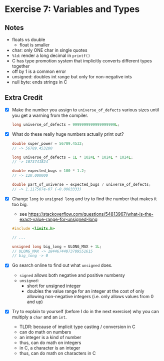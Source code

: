 # Exercise 7: Variables and Types

## Notes

- floats vs double
  - float is smaller
- char: only ONE char in single quotes
- `%ld`: render a long decimal in `printf()`
- C has type promotion system that implicitly converts different types together
- off by 1 is a common error
- unsigned: doubles int range but only for non-negative ints
- null byte: ends strings in C

## Extra Credit

- [x] Make the number you assign to `universe_of_defects` various sizes until you get a warning from the compiler.

  ```c
  long universe_of_defects = 9999999999999999999L;
  ```

- [x] What do these really huge numbers actually print out?

  ```c
  double super_power = 56789.4532;
  // -> 56789.453200

  long universe_of_defects = 1L * 1024L * 1024L * 1024L;
  // -> 1073741824

  double expected_bugs = 100 * 1.2;
  // -> 120.000000

  double part_of_universe = expected_bugs / universe_of_defects;
  // -> 1.117587e-07 (~0.0083333)
  ```

- [x] Change `long` to `unsigned long` and try to find the number that makes it too big.

  - see https://stackoverflow.com/questions/54813967/what-is-the-exact-value-range-for-unsigned-long

  ```c
  #include <limits.h>

  // ...

  unsigned long big_long = ULONG_MAX + 1L;
  // ULONG_MAX -> 18446744073709551615
  // big_long -> 0
  ```

- [x] Go search online to find out what `unsigned` does.
  - `signed` allows both negative and positive numbersy
  - `unsigned`:
    - short for unsigned integer
    - doubles the value range for an integer at the cost of only allowing non-negative integers (i.e. only allows values from 0 and up)
- [x] Try to explain to yourself (before I do in the next exercise) why you can multiply a `char` and an `int`.
  - TLDR: because of implicit type casting / conversion in C
  - can do math on numbers
  - an integer is a kind of number
  - thus, can do math on integers
  - in C, a character is an integer
  - thus, can do math on characters in C
